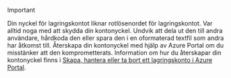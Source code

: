 > [!IMPORTANT]
> Din nyckel för lagringskontot liknar rotlösenordet för lagringskontot. Var alltid noga med att skydda din kontonyckel. Undvik att dela ut den till andra användare, hårdkoda den eller spara den i en oformaterad textfil som andra har åtkomst till. Återskapa din kontonyckel med hjälp av Azure Portal om du misstänker att den komprometterats. Information om hur du återskapar din kontonyckel finns i [Skapa, hantera eller ta bort ett lagringskonto i Azure Portal](../articles/storage/storage-create-storage-account.md#manage-your-storage-account).
> 
> 



<!--HONumber=Nov16_HO2-->


